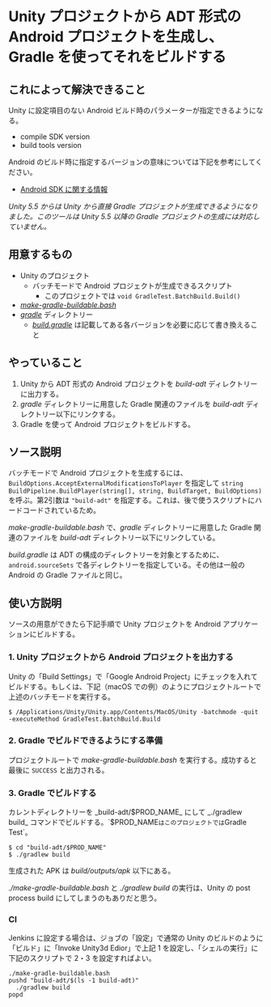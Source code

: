 # Unity プロジェクトから ADT 形式の Android プロジェクトを生成し、Gradle を使ってそれをビルドする

## これによって解決できること

Unity に設定項目のない Android ビルド時のパラメーターが指定できるようになる。

- compile SDK version
- build tools version

Android のビルド時に指定するバージョンの意味については下記を参考にしてください。

- [Android SDK に関する情報](https://sites.google.com/a/klab.com/techinfo/native/android/android-versions)

*Unity 5.5 からは Unity から直接 Gradle プロジェクトが生成できるようになりました。このツールは Unity 5.5 以降の Gradle プロジェクトの生成には対応していません。*

## 用意するもの

- Unity のプロジェクト
  - バッチモードで Android プロジェクトが生成できるスクリプト
    - このプロジェクトでは `void GradleTest.BatchBuild.Build()`
- [_make-gradle-buildable.bash_](https://github.jp.klab.com/bismarck/export-adt-project-from-unity-project-and-build-with-gradle/blob/master/make-gradle-buildable.bash)
- [_gradle_](https://github.jp.klab.com/bismarck/export-adt-project-from-unity-project-and-build-with-gradle/tree/master/gradle) ディレクトリー
  - [_build.gradle_](https://github.jp.klab.com/bismarck/export-adt-project-from-unity-project-and-build-with-gradle/blob/master/gradle/build.gradle) は記載してある各バージョンを必要に応じて書き換えること

## やっていること

1. Unity から ADT 形式の Android プロジェクトを _build-adt_ ディレクトリーに出力する。
1. _gradle_ ディレクトリーに用意した Gradle 関連のファイルを _build-adt_ ディレクトリー以下にリンクする。
1. Gradle を使って Android プロジェクトをビルドする。

## ソース説明

バッチモードで Android プロジェクトを生成するには、`BuildOptions.AcceptExternalModificationsToPlayer` を指定して `string BuildPipeline.BuildPlayer(string[], string, BuildTarget, BuildOptions)` を呼ぶ。第2引数は `"build-adt"` を指定する。これは、後で使うスクリプトにハードコードされているため。

_make-gradle-buildable.bash_ で、_gradle_ ディレクトリーに用意した Gradle 関連のファイルを _build-adt_ ディレクトリー以下にリンクしている。

_build.gradle_ は ADT の構成のディレクトリーを対象とするために、`android.sourceSets` で各ディレクトリーを指定している。その他は一般の Android の Gradle ファイルと同じ。

## 使い方説明

ソースの用意ができたら下記手順で Unity プロジェクトを Android アプリケーションにビルドする。

### 1. Unity プロジェクトから Android プロジェクトを出力する

Unity の「Build Settings」で「Google Android Project」にチェックを入れてビルドする。もしくは、下記（macOS での例）のようにプロジェクトルートで上述のバッチモードを実行する。

```
$ /Applications/Unity/Unity.app/Contents/MacOS/Unity -batchmode -quit -executeMethod GradleTest.BatchBuild.Build
```

### 2. Gradle でビルドできるようにする準備

プロジェクトルートで _make-gradle-buildable.bash_ を実行する。成功すると最後に `SUCCESS` と出力される。

### 3. Gradle でビルドする

カレントディレクトリーを _build-adt/$PROD_NAME_ にして _./gradlew build_ コマンドでビルドする。`$PROD_NAME` はこのプロジェクトでは `Gradle Test`。

```
$ cd "build-adt/$PROD_NAME"
$ ./gradlew build
```

生成された APK は _build/outputs/apk_ 以下にある。

_./make-gradle-buildable.bash_ と _./gradlew build_ の実行は、Unity の post process build にしてしまうのもありだと思う。

### CI

Jenkins に設定する場合は、ジョブの「設定」で通常の Unity のビルドのように「ビルド」に「Invoke Unity3d Edior」で上記 1 を設定し、「シェルの実行」に下記のスクリプトで 2・3 を設定すればよい。

```
./make-gradle-buildable.bash
pushd "build-adt/$(ls -1 build-adt)"
  ./gradlew build
popd
```
